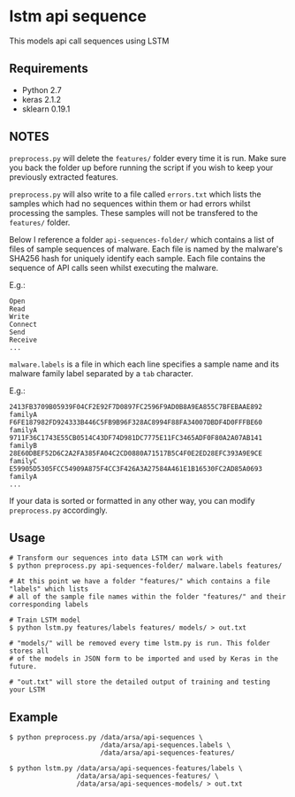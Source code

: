 # lstm api sequence

This models api call sequences using LSTM

## Requirements
  * Python 2.7
  * keras 2.1.2
  * sklearn 0.19.1

## NOTES
`preprocess.py` will delete the `features/` folder every time it is
run. Make sure you back the folder up before running the script
if you wish to keep your previously extracted features.

`preprocess.py` will also write to a file called `errors.txt` which lists the samples
which had no sequences within them or had errors whilst processing the samples.
These samples will not be transfered to the `features/` folder.

Below I reference a folder `api-sequences-folder/` which contains a list of files
of sample sequences of malware. Each file is named by the malware's SHA256 hash
for uniquely identify each sample. Each file contains the sequence of API calls
seen whilst executing the malware.

E.g.:
```
Open
Read
Write
Connect
Send
Receive
...
```

`malware.labels` is a file in which each line specifies a sample name and its
malware family label separated by a `tab` character.

E.g.:
```
2413FB3709B05939F04CF2E92F7D0897FC2596F9AD0B8A9EA855C7BFEBAAE892    familyA
F6FE187982FD924333B446C5FB9B96F328AC8994F88FA34007DBDF4D0FFFBE60    familyA
9711F36C1743E55CB0514C43DF74D981DC7775E11FC3465ADF0F80A2A07AB141    familyB
28E60DBEF52D6C2A2FA385FA04C2CD0880A71517B5C4F0E2ED28EFC393A9E9CE    familyC
E59905D5305FCC54909A875F4CC3F426A3A27584A461E1B16530FC2AD85A0693    familyA
...
```

If your data is sorted or formatted in any other way, you can modify `preprocess.py`
accordingly.

## Usage
```
# Transform our sequences into data LSTM can work with
$ python preprocess.py api-sequences-folder/ malware.labels features/

# At this point we have a folder "features/" which contains a file "labels" which lists
# all of the sample file names within the folder "features/" and their corresponding labels

# Train LSTM model
$ python lstm.py features/labels features/ models/ > out.txt

# "models/" will be removed every time lstm.py is run. This folder stores all
# of the models in JSON form to be imported and used by Keras in the future.

# "out.txt" will store the detailed output of training and testing your LSTM
```

## Example
```
$ python preprocess.py /data/arsa/api-sequences \
                       /data/arsa/api-sequences.labels \
                       /data/arsa/api-sequences-features/

$ python lstm.py /data/arsa/api-sequences-features/labels \
                 /data/arsa/api-sequences-features/ \
                 /data/arsa/api-sequences-models/ > out.txt
```
